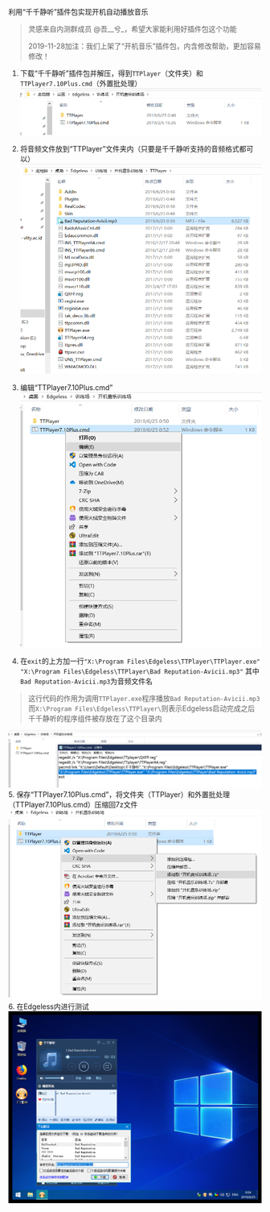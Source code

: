 利用“千千静听”插件包实现开机自动播放音乐
> 灵感来自内测群成员 @吾__兮_，希望大家能利用好插件包这个功能
> 
> 2019-11-28加注：我们上架了“开机音乐”插件包，内含修改帮助，更加容易修改！
1. 下载“千千静听”插件包并解压，得到`TTPlayer`（文件夹）和`TTPlayer7.10Plus.cmd`（外置批处理）
![](../images/picture1_1561395662946.png)

2. 将音频文件放到“TTPlayer”文件夹内（只要是千千静听支持的音频格式都可以）
![](../images/picture2_1561395754987.png)
3. 编辑“TTPlayer7.10Plus.cmd”
![](../images/scshot4.png)
4. 在`exit`的上方加一行`"X:\Program Files\Edgeless\TTPlayer\TTPlayer.exe" "X:\Program Files\Edgeless\TTPlayer\Bad Reputation-Avicii.mp3"`
其中`Bad Reputation-Avicii.mp3`为音频文件名
>这行代码的作用为调用`TTPlayer.exe`程序播放`Bad Reputation-Avicii.mp3`
而`X:\Program Files\Edgeless\TTPlayer\`则表示Edgeless启动完成之后千千静听的程序组件被存放在了这个目录内

![](../images/picture3_1561396151258.png)
5. 保存“TTPlayer7.10Plus.cmd”，将文件夹（TTPlayer）和外置批处理（TTPlayer7.10Plus.cmd）压缩回7z文件
![](../images/scshot5.png)
6. 在Edgeless内进行测试
![](../images/picture4_1561396273879.png)